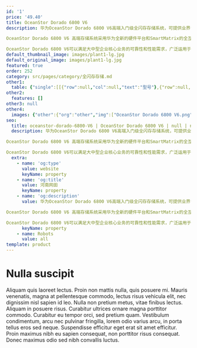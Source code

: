 ```yaml
---
id: '1'
price: '49.40'
title: OceanStor Dorado 6800 V6
description: 华为OceanStor Dorado 6800 V6高端入门级全闪存存储系统，可提供业界领先的性能，6个9级别的可靠性（99.9999 ％）和智能加速，满足企业核心业务日益提高的数据服务要求。

OceanStor Dorado 6800 V6 高端存储系统采用华为全新的硬件平台和SmartMatrix的全互联架构,在行业内树立了新的可靠性标杆，可容忍8个控制器中的7个发生故障，业务不中断。此外，存储系统还使用FlashLink®智能算法为存储系统加速，支持端到端NVMe体系结构，提供更高IOPS,更低时延的数据存储服务。

OceanStor Dorado 6800 V6可以满足大中型企业核心业务的可靠性和性能需求，广泛运用于政府、金融、运营商、制造等行业。
default_thumbnail_image: images/plant1-lg.jpg
default_original_image: images/plant1-lg.jpg
featured: true
order: 252
category: src/pages/category/全闪存存储.md
other1: 
  table: {"single":[[{"row":null,"col":null,"text":"型号"},{"row":null,"col":null,"text":"OceanStor Dorado 6800 V6"}],[{"row":null,"col":"2","text":"硬件规格"}],[{"row":null,"col":null,"text":"最大控制器数"},{"row":null,"col":null,"text":"32*"}],[{"row":null,"col":null,"text":"最大缓存（双控，随控制器扩展）"},{"row":null,"col":null,"text":"512GB~32TB"}],[{"row":null,"col":null,"text":"支持的存储协议"},{"row":null,"col":null,"text":"FC, iSCSI, NFS*, CIFS*"}],[{"row":null,"col":null,"text":"前端通道端口类型"},{"row":null,"col":null,"text":"8/16/32 Gbit/s FC/FC-NVMe*, 10/25/40/100 GbE，25 Gb NVMe over RoCE*\n"}],[{"row":null,"col":null,"text":"后端通道端口类型"},{"row":null,"col":null,"text":"100G RDMA/SAS 3.0"}],[{"row":null,"col":null,"text":"最大可热插拔I/O模块数/控制框"},{"row":null,"col":null,"text":"28"}],[{"row":null,"col":null,"text":"最大前端主机接口数/控制框"},{"row":null,"col":null,"text":"96"}],[{"row":null,"col":null,"text":"硬盘类型"},{"row":null,"col":null,"text":"1.92TB/3.84TB/7.68TB/15.36TB* palm-sized NVMe SSD\n\n960GB/1.92TB/3.84TB/7.68TB/15.36TB SAS SSD"}],[{"row":null,"col":null,"text":"支持SCM"},{"row":null,"col":"6","text":"800 GB* SCM"}],[{"row":null,"col":"2","text":"软件规格"}],[{"row":null,"col":null,"text":"RAID 支持"},{"row":null,"col":null,"text":"RAID5，RAID6，RAID10，RAID-TP，跨框RAID"}],[{"row":null,"col":null,"text":"增值软件"},{"row":null,"col":null,"text":"智能在线重删（SmartDedupe）\n智能在线压缩（SmartCompression）\n智能精简配置（SmartThin）\n快照（SAN&NAS）（HyperSnap）\n克隆（SAN&NAS）（HyperClone）\n持续数据保护（SAN&NAS）（HyperCDP）\n智能SCM缓存加速（SmartCache) *\n智能数据分级（SmartTier）*\n智能异构虚拟化（SmartVirtualization）\n智能LUN迁移（SmartMigration）\n智能服务质量控制（SAN&NAS）（SmartQoS）\n阵列双活（SAN&NAS）（HyperMetro）\n内双活（HyperMetro-Inner）\n远程复制（SAN&NAS）（HyperReplication)\n云备份（CloudBackup）\n配额管理（NAS）（SmartQuota）*\n智能多租户（NAS）（SmartMulti-Tenant）*"}],[{"row":null,"col":null,"text":"存储管理软件"},{"row":null,"col":null,"text":"设备管理（DeviceManager）           多路径管理（UltraPath）             远程维护管理（eService）"}]]}
other2:
  features: []
other3: null
other4:
  images: {"other":{"org":"other","img":["OceanStor Dorado 6800 V6.png"]}}
seo:
  title: oceanstor-dorado-6800-V6 | OceanStor Dorado 6800 V6 | null | null | 全闪存存储 | 数据存储
  description: 华为OceanStor Dorado 6800 V6高端入门级全闪存存储系统，可提供业界领先的性能，6个9级别的可靠性（99.9999 ％）和智能加速，满足企业核心业务日益提高的数据服务要求。

OceanStor Dorado 6800 V6 高端存储系统采用华为全新的硬件平台和SmartMatrix的全互联架构,在行业内树立了新的可靠性标杆，可容忍8个控制器中的7个发生故障，业务不中断。此外，存储系统还使用FlashLink®智能算法为存储系统加速，支持端到端NVMe体系结构，提供更高IOPS,更低时延的数据存储服务。

OceanStor Dorado 6800 V6可以满足大中型企业核心业务的可靠性和性能需求，广泛运用于政府、金融、运营商、制造等行业。
  extra:
    - name: 'og:type'
      value: website
      keyName: property
    - name: 'og:title'
      value: 河南网田
      keyName: property
    - name: 'og:description'
      value: 华为OceanStor Dorado 6800 V6高端入门级全闪存存储系统，可提供业界领先的性能，6个9级别的可靠性（99.9999 ％）和智能加速，满足企业核心业务日益提高的数据服务要求。

OceanStor Dorado 6800 V6 高端存储系统采用华为全新的硬件平台和SmartMatrix的全互联架构,在行业内树立了新的可靠性标杆，可容忍8个控制器中的7个发生故障，业务不中断。此外，存储系统还使用FlashLink®智能算法为存储系统加速，支持端到端NVMe体系结构，提供更高IOPS,更低时延的数据存储服务。

OceanStor Dorado 6800 V6可以满足大中型企业核心业务的可靠性和性能需求，广泛运用于政府、金融、运营商、制造等行业。
      keyName: property
    - name: Robots
      value: all
template: product
---
```


# Nulla suscipit

Aliquam quis laoreet lectus. Proin non mattis nulla, quis posuere mi. Mauris venenatis, magna at pellentesque commodo, lectus risus vehicula elit, nec dignissim nisl sapien id leo. Nulla non pretium metus, vitae finibus lectus. Aliquam in posuere risus. Curabitur ultrices ornare magna porttitor commodo. Curabitur eu tempor orci, sed pretium quam. Vestibulum condimentum, arcu nec pulvinar fringilla, lorem odio varius arcu, in porta tellus eros sed neque. Suspendisse efficitur eget erat sit amet efficitur. Proin maximus nibh eu sapien consequat, non porttitor risus consequat. Donec maximus odio sed nibh convallis luctus.